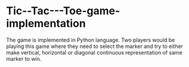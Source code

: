 # Tic--Tac---Toe-game-implementation
The game is implemented in Python language. Two players would be playing this game where they need to select the marker and try to either make vertical, horizontal or diagonal continuous representation of same marker to win.
